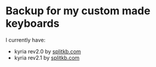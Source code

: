 # Backup for my custom made keyboards

I currently have: 
- kyria rev2.0 by [splitkb.com](https://splitkb.com/)
- kyria rev2.1 by [splitkb.com](https://splitkb.com/)

